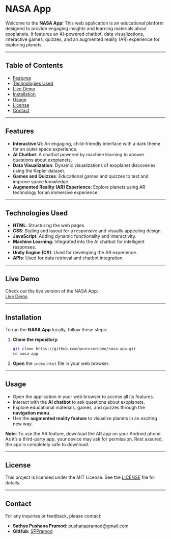 # NASA App

Welcome to the **NASA App**! This web application is an educational platform designed to provide engaging insights and learning materials about exoplanets. It features an AI-powered chatbot, data visualizations, interactive games, quizzes, and an augmented reality (AR) experience for exploring planets.

---

## Table of Contents
- [Features](#features)
- [Technologies Used](#technologies-used)
- [Live Demo](#live-demo)
- [Installation](#installation)
- [Usage](#usage)
- [License](#license)
- [Contact](#contact)

---

## Features
- **Interactive UI**: An engaging, child-friendly interface with a dark theme for an outer space experience.
- **AI Chatbot**: A chatbot powered by machine learning to answer questions about exoplanets.
- **Data Visualization**: Dynamic visualizations of exoplanet discoveries using the Kepler dataset.
- **Games and Quizzes**: Educational games and quizzes to test and improve space knowledge.
- **Augmented Reality (AR) Experience**: Explore planets using AR technology for an immersive experience.

---

## Technologies Used
- **HTML**: Structuring the web pages.
- **CSS**: Styling and layout for a responsive and visually appealing design.
- **JavaScript**: Adding dynamic functionality and interactivity.
- **Machine Learning**: Integrated into the AI chatbot for intelligent responses.
- **Unity Engine (C#)**: Used for developing the AR experience.
- **APIs**: Used for data retrieval and chatbot integration.

---

## Live Demo
Check out the live version of the NASA App:  
[Live Demo](https://tejas-007-11.github.io/NASA-APP/)

---

## Installation
To run the **NASA App** locally, follow these steps:

1. **Clone the repository**:
    ```bash
    git clone https://github.com/yourusername/nasa-app.git
    cd nasa-app
    ```

2. **Open** the `index.html` file in your web browser.

---

## Usage
- Open the application in your web browser to access all its features.
- Interact with the **AI chatbot** to ask questions about exoplanets.
- Explore educational materials, games, and quizzes through the **navigation menu**.
- Use the **augmented reality feature** to visualize planets in an exciting new way.
  
**Note**: To use the AR feature, download the AR app on your Android phone. As it’s a third-party app, your device may ask for permission. Rest assured, the app is completely safe to download.

---

## License
This project is licensed under the MIT License. See the [LICENSE](LICENSE) file for details.

---

## Contact
For any inquiries or feedback, please contact:

- **Sathya Pushana Pramod**: [pushanapramod@gmail.com](mailto:pushanapramod@gmail.com)
- **GitHub**: [SPPramod](https://github.com/SPPramod)
